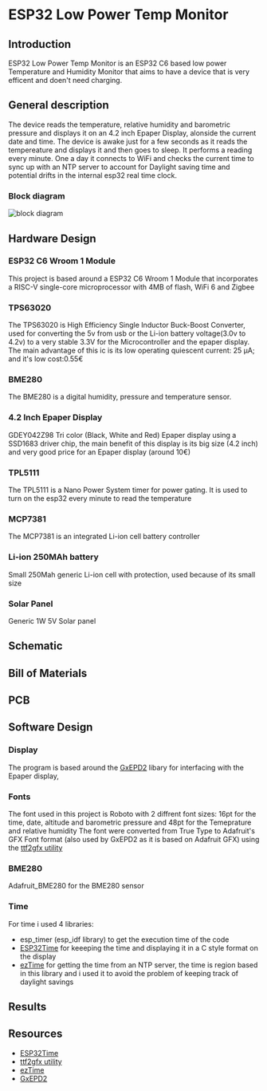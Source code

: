 # ESP32 Low Power Temp Monitor

## Introduction
ESP32 Low Power Temp Monitor is an ESP32 C6 based low power Temperature and Humidity Monitor that aims to have a device that is very efficent and doen't need charging.
## General description
The device reads the temperature, relative humidity and barometric pressure  and displays it on an 4.2 inch Epaper Display, alonside the current date and time.
The device is awake just for a few seconds as it reads the tempereature and displays it and then goes to sleep. It performs a reading every minute.
One a day it connects to WiFi and checks the current time to sync up with an NTP server to account for Daylight saving time and potential drifts in the internal esp32 real time clock.
### Block diagram
![block diagram](https://github.com/user-attachments/assets/7f155fd0-e7f8-4665-8b3d-cabae4bbd585)

## Hardware Design
### ESP32 C6 Wroom 1 Module
This project is based around a ESP32 C6 Wroom 1 Module that incorporates a RISC-V single-core microprocessor with 4MB of flash, WiFi 6 and Zigbee
### TPS63020
The TPS63020 is High Efficiency Single Inductor Buck-Boost Converter, used for  converting the 5v from usb or the Li-ion battery voltage(3.0v to 4.2v) to a very stable 3.3V for the Microcontroller and the epaper display. The main advantage of this ic is its low operating quiescent current: 25 μA; and it's low cost:0.55€
### BME280
The BME280 is a digital humidity, pressure and temperature sensor.
### 4.2 Inch Epaper Display 
GDEY042Z98 Tri color (Black, White and Red) Epaper display using a SSD1683 driver chip, the main benefit of this display is its big size (4.2 inch) and very good price for an Epaper display (around 10€)
### TPL5111
The TPL5111 is a Nano Power System timer for power gating. It is used to turn on the esp32 every minute to read the temperature
### MCP7381
The MCP7381 is an integrated Li-ion cell battery controller 
### Li-ion 250MAh battery
Small 250Mah generic Li-ion cell with protection, used because of its small size
### Solar Panel
Generic 1W 5V Solar panel 

## Schematic

## Bill of Materials

## PCB




## Software Design

### Display
The program is based around the [GxEPD2](https://github.com/ZinggJM/GxEPD2) libary for interfacing with the Epaper display,   

### Fonts
The font used in this project is Roboto with 2 diffrent font sizes: 16pt for the time, date, altitude and barometric pressure and 48pt for the Temeprature and relative humidity
The font were converted from True Type to Adafruit's GFX Font format (also used by GxEPD2 as it is based on Adafruit GFX) using the [ttf2gfx utility](https://github.com/Pconti31/TTF2GFX)

### BME280
Adafruit_BME280 for the BME280 sensor
### Time 
For time i used 4 libraries: 
- esp_timer (esp_idf library) to get the execution time of the code 
- [ESP32Time](https://github.com/fbiego/ESP32Time) for keeeping the time and displaying it in a C style format on the display
- [ezTime](https://github.com/ropg/ezTime) for getting the time from an NTP server, the time is region based in this library and i used it to avoid the problem of keeping track of daylight savings
 


## Results

## Resources
- [ESP32Time](https://github.com/fbiego/ESP32Time)
- [ttf2gfx utility](https://github.com/Pconti31/TTF2GFX)
- [ezTime](https://github.com/ropg/ezTime)
- [GxEPD2](https://github.com/ZinggJM/GxEPD2)
